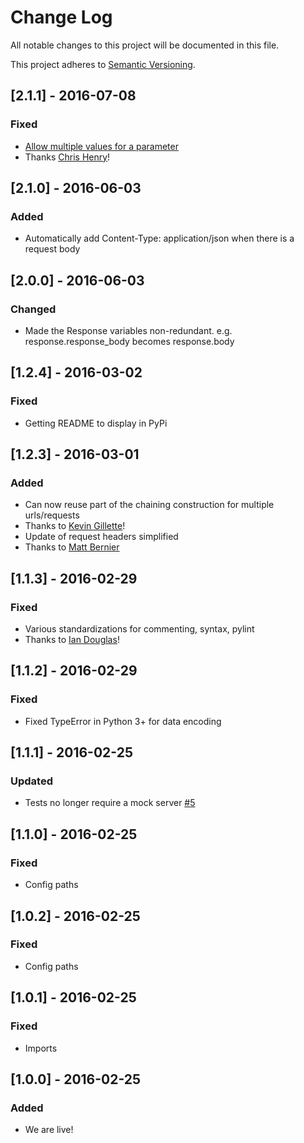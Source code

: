 # Change Log
All notable changes to this project will be documented in this file.

This project adheres to [Semantic Versioning](http://semver.org/).

## [2.1.1] - 2016-07-08
### Fixed
- [Allow multiple values for a parameter](https://github.com/sendgrid/python-http-client/pull/11)
- Thanks [Chris Henry](https://github.com/chrishenry)!

## [2.1.0] - 2016-06-03
### Added
- Automatically add Content-Type: application/json when there is a request body

## [2.0.0] - 2016-06-03
### Changed
- Made the Response variables non-redundant. e.g. response.response_body becomes response.body

## [1.2.4] - 2016-03-02
### Fixed
- Getting README to display in PyPi

## [1.2.3] - 2016-03-01
### Added
- Can now reuse part of the chaining construction for multiple urls/requests
- Thanks to [Kevin Gillette](https://github.com/extemporalgenome)!
- Update of request headers simplified
- Thanks to [Matt Bernier](https://github.com/mbernier)

## [1.1.3] - 2016-02-29
### Fixed
- Various standardizations for commenting, syntax, pylint
- Thanks to [Ian Douglas](https://github.com/iandouglas)!

## [1.1.2] - 2016-02-29
### Fixed
- Fixed TypeError in Python 3+ for data encoding

## [1.1.1] - 2016-02-25
### Updated
- Tests no longer require a mock server [#5](https://github.com/sendgrid/python-http-client/pull/5)

## [1.1.0] - 2016-02-25
### Fixed
- Config paths

## [1.0.2] - 2016-02-25
### Fixed
- Config paths

## [1.0.1] - 2016-02-25
### Fixed
- Imports

## [1.0.0] - 2016-02-25
### Added
- We are live!